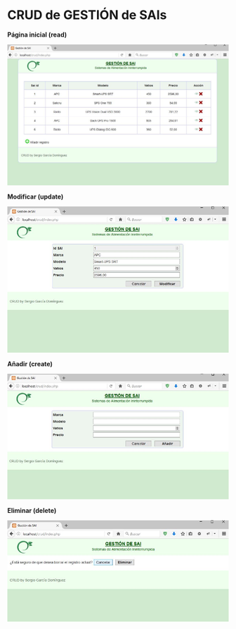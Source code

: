 # CRUD de GESTIÓN de SAIs

 <b>Página inicial (read)</b>

<img src="capturas/principal.jpg" />

 <b>Modificar (update)</b>

<img src="capturas/modificar.jpg" />

 <b>Añadir (create)</b>

<img src="capturas/anadir.jpg" />

 <b>Eliminar (delete)</b>

<img src="capturas/eliminar.jpg" />
